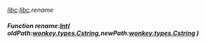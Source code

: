 _[libc](../../modules/libc/libc-module.md):[libc](../../modules/libc/libc-module.md).rename_
##### Function rename:[Int](../../modules/wonkey/wonkey-types-int.md)( oldPath:[wonkey.types.Cstring](../../modules/wonkey/wonkey-types-cstring.md),newPath:[wonkey.types.Cstring](../../modules/wonkey/wonkey-types-cstring.md) )
